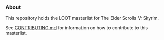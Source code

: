 ### About

This repository holds the LOOT masterlist for The Elder Scrolls V: Skyrim.

See [CONTRIBUTING.md](CONTRIBUTING.md) for information on how to contribute to this masterlist.
